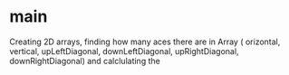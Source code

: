 # main

Creating 2D arrays, finding how many aces there are in Array ( orizontal, vertical, upLeftDiagonal, downLeftDiagonal, upRightDiagonal, downRightDiagonal)
and calclulating the 
